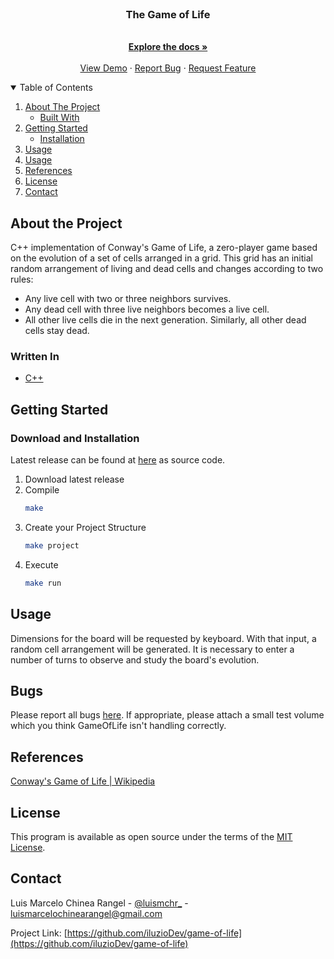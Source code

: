 <br />
<p align="center">
  <h3 align="center">The Game of Life</h3>

  <p align="center">
    <br />
    <a href="https://github.com/iluzioDev/game-of-life"><strong>Explore the docs »</strong></a>
    <br />
    <br />
    <a href="https://github.com/iluzioDev/game-of-life">View Demo</a>
    ·
    <a href="https://github.com/iluzioDev/game-of-life/issues">Report Bug</a>
    ·
    <a href="https://github.com/iluzioDev/game-of-life/issues">Request Feature</a>
  </p>
</p>

<details open="open">
  <summary>Table of Contents</summary>
  <ol>
    <li>
      <a href="#about-the-project">About The Project</a>
      <ul>
        <li><a href="#written-in">Built With</a></li>
      </ul>
    </li>
    <li>
      <a href="#getting-started">Getting Started</a>
      <ul>
        <li><a href="#download-and-installation">Installation</a></li>
      </ul>
    </li>
    <li><a href="#usage">Usage</a></li>
    <li><a href="#bugs">Usage</a></li>
    <li><a href="#references">References</a></li>
    <li><a href="#license">License</a></li>
    <li><a href="#contact">Contact</a></li>
  </ol>
</details>

## About the Project

C++ implementation of Conway's Game of Life, a zero-player game based on the evolution of a set of cells arranged in a grid. This grid has an initial random arrangement of living and dead cells and changes according to two rules:

- Any live cell with two or three neighbors survives.
- Any dead cell with three live neighbors becomes a live cell.
- All other live cells die in the next generation. Similarly, all other dead cells stay dead.

### Written In

* [C++](https://www.cplusplus.com/)

## Getting Started

### Download and Installation

Latest release can be found at [here](https://github.com/iluzioDev/game-of-life/releases) as source code.

1. Download latest release
2. Compile
   ```sh
   make
   ```
3. Create your Project Structure
   ```sh
   make project
   ```
4. Execute
   ```sh
   make run
   ```
   
## Usage

Dimensions for the board will be requested by keyboard. With that input, a random cell arrangement will be generated. It is necessary to enter a number of turns to observe and study the board's evolution.

## Bugs

Please report all bugs [here](https://github.com/iluzioDev/game-of-life/issues). If appropriate, please attach a small test volume which you think GameOfLife isn't handling correctly.

## References

[Conway's Game of Life | Wikipedia](https://en.wikipedia.org/wiki/Conway%27s_Game_of_Life)

## License

This program is available as open source under the terms of the [MIT License](https://opensource.org/licenses/MIT).

## Contact

Luis Marcelo Chinea Rangel - [@luismchr_](https://twitter.com/luismchr_) - luismarcelochinearangel@gmail.com

Project Link: [https://github.com/iluzioDev/game-of-life](https://github.com/iluzioDev/game-of-life)